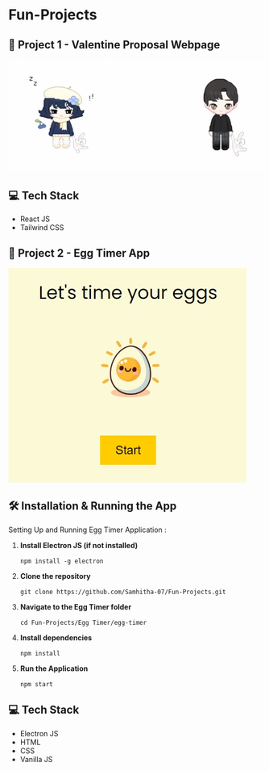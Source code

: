 # Fun-Projects

## 📀 Project 1 - Valentine Proposal Webpage
![Valentine Image](https://github.com/Samhitha-07/Fun-Projects/blob/main/Valentine%20Proposal/valentine-proposal/public/img1.png)
## 💻 Tech Stack
- React JS
- Tailwind CSS

## 📀 Project 2 - Egg Timer App
![Egg Timer Image](https://github.com/Samhitha-07/Fun-Projects/blob/main/Egg%20Timer/egg-timer/Images/img1.jpg)

## 🛠️ Installation & Running the App
Setting Up and Running Egg Timer Application :

1. **Install Electron JS (if not installed)**
   
   ```
   npm install -g electron
   ```
2. **Clone the repository**
   
   ```
   git clone https://github.com/Samhitha-07/Fun-Projects.git
   ```
3. **Navigate to the Egg Timer folder**
   ```
   cd Fun-Projects/Egg Timer/egg-timer
   ```
4. **Install dependencies**
   ```
   npm install
   ```
5. **Run the Application**
   ```
   npm start
   ```
## 💻 Tech Stack
- Electron JS
- HTML
- CSS
- Vanilla JS
